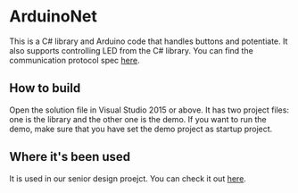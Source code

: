 # ArduinoNet
This is a C# library and Arduino code that handles buttons and potentiate. It also supports controlling LED from the C# library. You can find the communication protocol spec [here](https://github.com/The-Three-Musketeers/Mission_Control_Final/tree/master/docs).


## How to build
Open the solution file in Visual Studio 2015 or above. It has two project files: one is the library and the other one is the demo. If you want to run the demo, make sure that you have set the demo project as startup project.

## Where it's been used
It is used in our senior design proejct. You can check it out [here](https://github.com/The-Three-Musketeers/Mission_Control_Final/).
